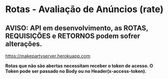 # Rotas - Avaliação de Anúncios (rate)
## AVISO: API em desenvolvimento, as ROTAS, REQUISIÇÕES e RETORNOS podem sofrer alterações.

https://makepartyserver.herokuapp.com

**Rotas que não são abertas necessitam receber o token de acesso. O Token pode ser passado no Body ou no Header(x-access-token).**

